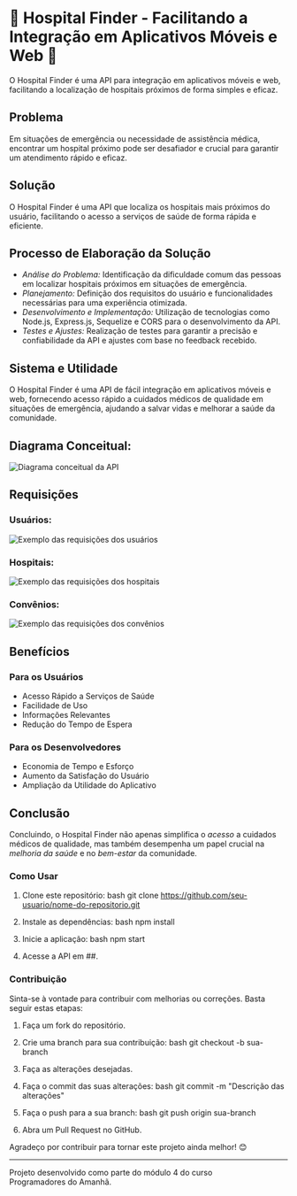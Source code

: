 # 🏥 Hospital Finder - Facilitando a Integração em Aplicativos Móveis e Web 🏥

O Hospital Finder é uma API para integração em aplicativos móveis e web, facilitando a localização de hospitais próximos de forma simples e eficaz.

## Problema
Em situações de emergência ou necessidade de assistência médica, encontrar um hospital próximo pode ser desafiador e crucial para garantir um atendimento rápido e eficaz.

## Solução
O Hospital Finder é uma API que localiza os hospitais mais próximos do usuário, facilitando o acesso a serviços de saúde de forma rápida e eficiente.

## Processo de Elaboração da Solução
- *Análise do Problema:* Identificação da dificuldade comum das pessoas em localizar hospitais próximos em situações de emergência.
- *Planejamento:* Definição dos requisitos do usuário e funcionalidades necessárias para uma experiência otimizada.
- *Desenvolvimento e Implementação:* Utilização de tecnologias como Node.js, Express.js, Sequelize e CORS para o desenvolvimento da API.
- *Testes e Ajustes:* Realização de testes para garantir a precisão e confiabilidade da API e ajustes com base no feedback recebido.

## Sistema e Utilidade
O Hospital Finder é uma API de fácil integração em aplicativos móveis e web, fornecendo acesso rápido a cuidados médicos de qualidade em situações de emergência, ajudando a salvar vidas e melhorar a saúde da comunidade.

## Diagrama Conceitual:
![Diagrama conceitual da API](https://i.imgur.com/rdUKX00.png)

## Requisições
### Usuários:
![Exemplo das requisições dos usuários]()

### Hospitais:
![Exemplo das requisições dos hospitais]()

### Convênios:
![Exemplo das requisições dos convênios]()

## Benefícios
### Para os Usuários
- Acesso Rápido a Serviços de Saúde
- Facilidade de Uso
- Informações Relevantes
- Redução do Tempo de Espera

### Para os Desenvolvedores
- Economia de Tempo e Esforço
- Aumento da Satisfação do Usuário
- Ampliação da Utilidade do Aplicativo

## Conclusão
Concluindo, o Hospital Finder não apenas simplifica o *acesso* a cuidados médicos de qualidade, mas também desempenha um papel crucial na *melhoria da saúde* e no *bem-estar* da comunidade.

### Como Usar

1. Clone este repositório:
   bash
   git clone https://github.com/seu-usuario/nome-do-repositorio.git
   

2. Instale as dependências:
   bash
   npm install
   

3. Inicie a aplicação:
   bash
   npm start
   

4. Acesse a API em ##.

### Contribuição

Sinta-se à vontade para contribuir com melhorias ou correções. Basta seguir estas etapas:

1. Faça um fork do repositório.
2. Crie uma branch para sua contribuição:
   bash
   git checkout -b sua-branch
   
3. Faça as alterações desejadas.
4. Faça o commit das suas alterações:
   bash
   git commit -m "Descrição das alterações"
   
5. Faça o push para a sua branch:
   bash
   git push origin sua-branch
   
6. Abra um Pull Request no GitHub.

Agradeço por contribuir para tornar este projeto ainda melhor! 😊

---
Projeto desenvolvido como parte do módulo 4 do curso Programadores do Amanhã.

